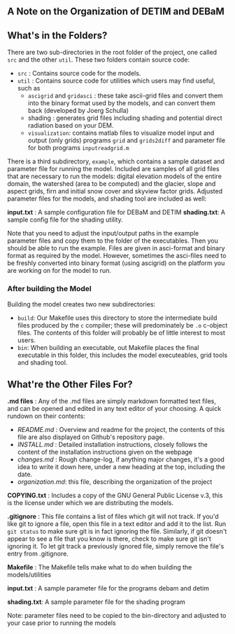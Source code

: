 A Note on the Organization of DETIM and DEBaM
---------------------------------------------

What's in the Folders?
----------------------

There are two sub-directories
in the root folder of the project, one called ```src``` and the
other ```util```. These two folders contain source code:
- ```src``` : Contains source code for the models.
- ```util``` : Contains source code for utilities which users may
find useful, such as
    * ```ascigrid``` and ```gridasci``` : these take ascii-grid files and
    convert them into the binary format used by the models, and
    can convert them back (developed by Joerg Schulla)
    * shading : generates grid files including shading and potential direct radiation
    based on your DEM.
    * ```visualization```: contains matlab files to visualize model input and
    output (only grids) programs ```grid``` and ```grids2diff``` and parameter
    file for both programs ```inputreadgrid.m```

There is a third subdirectory, ```example```, which contains a sample dataset
and parameter file for running the model. Included are samples of all grid files that are necessary to
run the models: digital elevation models of the entire domain, the watershed (area to be computed) and the glacier, 
slope and aspect grids, firn and initial snow cover and skyview factor grids. 
Adjusted parameter files for the models, and shading tool are included
as well:

__input.txt__ : A sample configuration file for DEBaM and DETIM
__shading.txt__: A sample config file for the shading utility.

Note that you need to adjust the input/output paths in the example parameter files and copy them to the
folder of the executables. Then you should be able to run the example.
Files are given in asci-format and binary format as required by the model. However, sometimes the asci-files
need to be freshly converted into binary format (using ascigrid) on the platform you are working on for the model to run.


### After building the Model
Building the model creates two new subdirectories:
- ```build```: Our Makefile uses this directory to store the intermediate
build files produced by the ```c``` compiler; these will predominately be
```.o``` c-object files. The contents of this folder will probably be of
little interest to most users.
- ```bin```: When building an executable, out Makefile places the final
executable in this folder, this includes the model executeables, grid tools
and shading tool.


What're the Other Files For?
----------------------------

__.md files__ : Any of the .md files are simply markdown formatted text files, 
and can be opened and edited in any text editor of your choosing. A quick 
rundown on their contents:
* _README.md_ : Overview and readme for the project, the contents of this file
are also displayed on Github's repository page.
* _INSTALL.md_ : Detailed installation instructions, closely follows the content
of the installation instructions given on the webpage
* _changes.md_ : Rough change-log, if anything major changes, it's a good idea to
write it down here, under a new heading at the top, including the date.
* _organization.md_: this file, describing the organization of the project

__COPYING.txt__ : Includes a copy of the GNU General Public License v.3, this
is the license under which we are distributing the models.

__.gitignore__ : This file contains a list of files which git will not track.
If you'd like git to ignore a file, open this file in a text editor and add
it to the list. Run ```git status``` to make sure  git is in fact ignoring the
file. Similarly, if git doesn't appear to see a file that you know is there,
check to make sure git isn't ignoring it. To let git track a previously ignored
file, simply remove the file's entry from .gitignore.

__Makefile__ : The Makefile tells make what to do when building the models/utilities 

__input.txt__ : A sample parameter file for the programs debam and detim

__shading.txt__: A sample parameter file for the shading program

Note: parameter files need to be copied to the bin-directory and adjusted to your case prior to running the models
